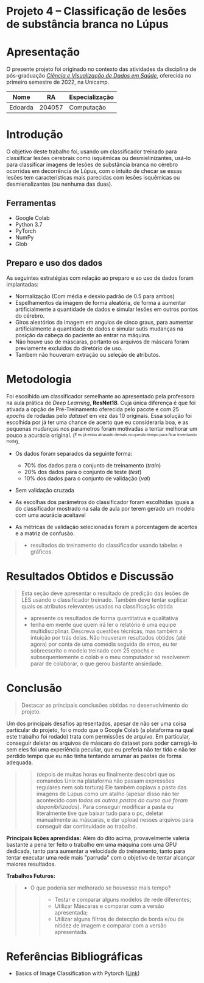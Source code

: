 # Projeto 4 – Classificação de lesões de substância branca no Lúpus

# Apresentação

O presente projeto foi originado no contexto das atividades da disciplina de pós-graduação [*Ciência e Visualização de Dados em Saúde*](https://ds4h.org), oferecida no primeiro semestre de 2022, na Unicamp.

 |Nome  | RA | Especialização|
 |--|--|--|
 | Edoarda  | 204057  | Computação |

# Introdução
 O objetivo deste trabalho foi, usando um classificador treinado para classificar lesões cerebrais como isquêmicas ou desmielinizantes, usá-lo para classificar imagens de lesões de substância branca no cérebro ocorridas em decorrência de Lúpus, com o intuito de checar se essas lesões tem características mais parecidas com lesões isquêmicas ou desmienalizantes (ou nenhuma das duas).

## Ferramentas
* Google Colab
* Python 3.7
* PyTorch
* NumPy
* Glob

## Preparo e uso dos dados

As seguintes estratégias com relação ao preparo e ao uso de dados foram implantadas:
* Normalização (Com média e desvio padrão de 0.5 para ambos)
* Espelhamentos da imagem de forma aleatória, de forma a aumentar artificialmente a quantidade de dados e simular lesões em outros pontos do cérebro.
* Giros aleatórios da imagem em angulos de cinco graus, para aumentar artificialmente a quantidade de dados e simular sutis mudanças na posição da cabeça do paciente ao entrar na máquina.
* Não houve uso de máscaras, portanto os arquivos de máscara foram previamente excluidos do diretório de uso.
* Tambem não houveram extração ou seleção de atributos.

# Metodologia
 Foi escolhido um classificador semelhante ao apresentado pela professora na aula prática de *Deep Learning*, **ResNet18**. Cuja única diferença é que foi ativada a opção de Pré-Treinamento oferecida pelo pacote e com 25 *epochs* de rodadas pelo *dataset* em vez das 10 originais.
 Essa solução foi escolhida por já ter uma chance de acerto que eu consideraria boa, e as pequenas mudanças nos parametros foram motivadas a tentar melhorar um pouco a acurácia original. (<sup><sub>E eu já estou atrasado demais no quesito tempo para ficar inventando moda</sub></sup>).
* Os dados foram separados da seguinte forma:
  * 70% dos dados para o conjunto de treinamento (*train*)
  * 20% dos dados para o conjunto de teste (*test*)
  * 10% dos dados para o conjunto de validação (*val*)

* Sem validação cruzada
* As escolhas dos parâmetros do classificador foram escolhidas iguais a do classificador mostrado na sala de aula por terem gerado um modelo com uma acurácia aceitavel
* As métricas de validação selecionadas foram a porcentagem de acertos e a matriz de confusão.
> * resultados do treinamento do classificador usando tabelas e gráficos

# Resultados Obtidos e Discussão
> Esta seção deve apresentar o resultado de predição das lesões de LES usando o classificador treinado. Também deve tentar explicar quais os atributos relevantes usados na classificação obtida
> * apresente os resultados de forma quantitativa e qualitativa
> * tenha em mente que quem irá ler o relatório é uma equipe multidisciplinar. Descreva questões técnicas, mas também a intuição por trás delas.
> Não houveram resultados obtidos (até agora) por conta de uma comédia seguida de erros, eu ter sobreescrito o modelo treinado com 25 epochs e subsequentemente o colab e o meu computador só resolverem parar de colaborar, o que gerou bastante ansiedade. 

# Conclusão
> Destacar as principais conclusões obtidas no desenvolvimento do projeto.

 Um dos principais desafios apresentados, apesar de não ser uma coisa particular do projeto, foi o modo que o Google Colab (a plataforma na qual este trabalho foi rodado) trata com permissões de arquivo. Em particular, conseguir deletar os arquivos de máscara do dataset para poder carregá-lo sem eles foi uma experiência peculiar, que eu preferia não ter tido e não ter perdido tempo que eu não tinha tentando arrumar as pastas de forma adequada.
> > (depois de muitas horas eu finalmente descobri que os comandos Unix na plataforma não passam expressões regulares nem sob tortura)
> > Ele também copiava a pasta das imagens de Lúpus como um atalho (apesar disso não ter acontecido com *todas as outras pastas do curso que foram disponibilizadas*). Para conseguir modificar a pasta eu literalmente tive que baixar tudo para o pc, deletar manualmente as máscaras, e dar upload nesses arquivos para conseguir dar continuidade ao trabalho.
>
 **Principais lições aprendidas:**  Além do dito acima, provavelmente valeria bastante a pena ter feito o trabalho em uma máquina com uma GPU dedicada, tanto para aumentar a velocidade do treinamento, tanto para tentar executar uma rede mais "parruda" com o objetivo de tentar alcançar maiores resultados.
>
**Trabalhos Futuros:**
> * O que poderia ser melhorado se houvesse mais tempo?
>   > * Testar e comparar alguns modelos de rede diferentes;
>   > * Utilizar Máscaras e comparar com a versão apresentada;
>   > * Utilizar alguns filtros de detecção de borda e/ou de nitidez de imagem e comparar com a versão apresentada.

# Referências Bibliográficas
 * Basics of Image Classification with Pytorch ([Link](https://heartbeat.comet.ml/basics-of-image-classification-with-pytorch-2f8973c51864))
